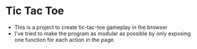# Tic Tac Toe
- This is a project to create tic-tac-toe gameplay in the browser
- I've tried to make the program as modular as possible by only exposing one function for each action in the page. 
